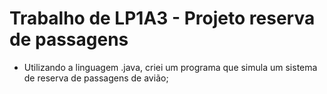 # Trabalho de LP1A3 - Projeto reserva de passagens

- Utilizando a linguagem .java, criei um programa que simula um sistema de reserva de passagens de avião;
